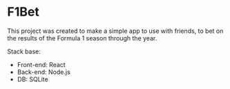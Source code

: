 # F1Bet

This project was created to make a simple app to use with friends, to bet on the results of the Formula 1 season through the year.

Stack base:
- Front-end: React
- Back-end: Node.js
- DB: SQLite
